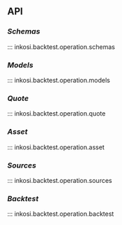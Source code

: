 ## API

### _Schemas_

::: inkosi.backtest.operation.schemas

### _Models_

::: inkosi.backtest.operation.models

### _Quote_

::: inkosi.backtest.operation.quote

### _Asset_

::: inkosi.backtest.operation.asset

### _Sources_

::: inkosi.backtest.operation.sources

### _Backtest_

::: inkosi.backtest.operation.backtest
